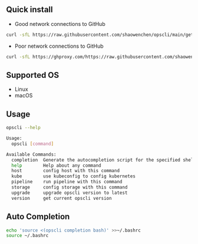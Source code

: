 ## Quick install

- Good network connections to GitHub

```bash
curl -sfL https://raw.githubusercontent.com/shaowenchen/opscli/main/getopscli.sh | VERSION=latest sh -
```

- Poor network connections to GitHub

```bash
curl -sfL https://ghproxy.com/https://raw.githubusercontent.com/shaowenchen/opscli/main/getopscli.sh |VERSION=latest sh -
```

## Supported OS

- Linux
- macOS

## Usage

```bash
opscli --help

Usage:
  opscli [command]

Available Commands:
  completion  Generate the autocompletion script for the specified shell
  help        Help about any command
  host        config host with this command
  kube        use kubeconfig to config kubernetes
  pipeline    run pipeline with this command
  storage     config storage with this command
  upgrade     upgrade opscli version to latest
  version     get current opscli version
```

## Auto Completion

```bash
echo 'source <(opscli completion bash)' >>~/.bashrc
source ~/.bashrc
```